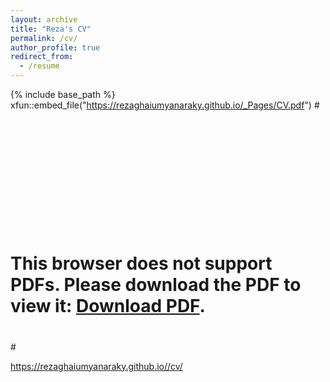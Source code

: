 ```yaml
---
layout: archive
title: "Reza's CV"
permalink: /cv/
author_profile: true
redirect_from:
  - /resume
---
```


{% include base_path %}
xfun::embed_file("https://rezaghaiumyanaraky.github.io/_Pages/CV.pdf")
#<object data="https://rezaghaiumyanaraky.github.io/_Pages/CV.pdf" type="application/pdf" width="700px" height="700px">
#    <embed src="https://rezaghaiumyanaraky.github.io/_Pages/CV.pdf">
#        <p>This browser does not support PDFs. Please download the PDF to view it: <a href="https://rezaghaiumyanaraky.github.io/_Pages/CV.pdf">Download PDF</a>.</p>
#    </embed>
#</object>
https://rezaghaiumyanaraky.github.io//cv/
